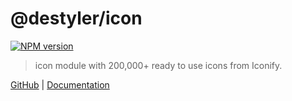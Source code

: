 # @destyler/icon

[![NPM version](https://img.shields.io/npm/v/@destyler/icon?color=a1b858&label=)](https://www.npmjs.com/package/@destyler/icon)

> icon module with 200,000+ ready to use icons from Iconify.

[GitHub](https://github.com/destyler/destyler) | [Documentation](https://destyler-dev.zeabur.app/)
